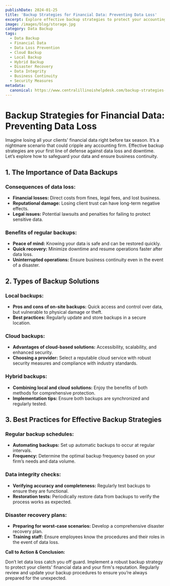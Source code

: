 ```yaml
---
publishDate: 2024-01-25  
title: 'Backup Strategies for Financial Data: Preventing Data Loss'
excerpt: Explore effective backup strategies to protect your accounting firm's financial data from loss and ensure business continuity.  
image: /images/blog/storage.jpg
category: Data Backup  
tags:
  - Data Backup
  - Financial Data
  - Data Loss Prevention
  - Cloud Backup
  - Local Backup
  - Hybrid Backup
  - Disaster Recovery
  - Data Integrity
  - Business Continuity
  - Security Measures
metadata:
  canonical: https://www.centralillinoishelpdesk.com/backup-strategies-for-financial-data-preventing-data-loss
---
```


# Backup Strategies for Financial Data: Preventing Data Loss

Imagine losing all your clients' financial data right before tax season. It’s a nightmare scenario that could cripple any accounting firm. Effective backup strategies are your first line of defense against data loss and downtime. Let’s explore how to safeguard your data and ensure business continuity.

## 1. The Importance of Data Backups

### Consequences of data loss:

- **Financial losses:** Direct costs from fines, legal fees, and lost business.
- **Reputational damage:** Losing client trust can have long-term negative effects.
- **Legal issues:** Potential lawsuits and penalties for failing to protect sensitive data.

### Benefits of regular backups:

- **Peace of mind:** Knowing your data is safe and can be restored quickly.
- **Quick recovery:** Minimize downtime and resume operations faster after data loss.
- **Uninterrupted operations:** Ensure business continuity even in the event of a disaster.

## 2. Types of Backup Solutions

### Local backups:

- **Pros and cons of on-site backups:** Quick access and control over data, but vulnerable to physical damage or theft.
- **Best practices:** Regularly update and store backups in a secure location.

### Cloud backups:

- **Advantages of cloud-based solutions:** Accessibility, scalability, and enhanced security.
- **Choosing a provider:** Select a reputable cloud service with robust security measures and compliance with industry standards.

### Hybrid backups:

- **Combining local and cloud solutions:** Enjoy the benefits of both methods for comprehensive protection.
- **Implementation tips:** Ensure both backups are synchronized and regularly tested.

## 3. Best Practices for Effective Backup Strategies

### Regular backup schedules:

- **Automating backups:** Set up automatic backups to occur at regular intervals.
- **Frequency:** Determine the optimal backup frequency based on your firm’s needs and data volume.

### Data integrity checks:

- **Verifying accuracy and completeness:** Regularly test backups to ensure they are functional.
- **Restoration tests:** Periodically restore data from backups to verify the process works as expected.

### Disaster recovery plans:

- **Preparing for worst-case scenarios:** Develop a comprehensive disaster recovery plan.
- **Training staff:** Ensure employees know the procedures and their roles in the event of data loss.

**Call to Action & Conclusion:**

Don’t let data loss catch you off guard. Implement a robust backup strategy to protect your clients' financial data and your firm's reputation. Regularly review and update your backup procedures to ensure you’re always prepared for the unexpected.